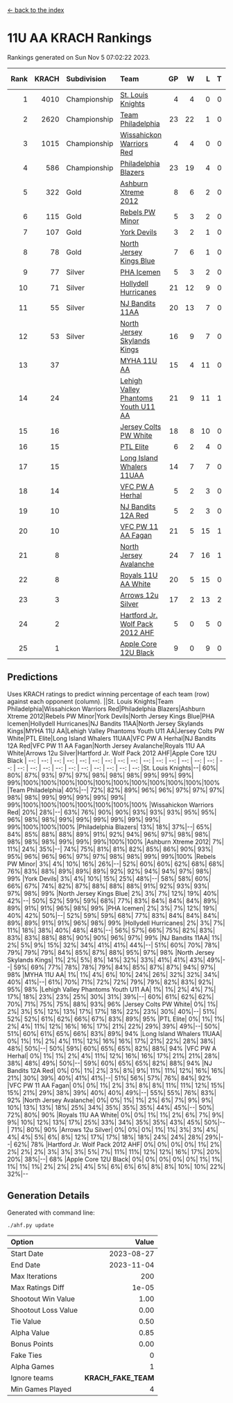 [<- back to the index](readme.md)
# 11U AA KRACH Rankings
Rankings generated on Sun Nov  5 07:02:22 2023.

Rank|KRACH|Subdivision|Team|GP|W|L|T|OTW|OTL|SoS|Exp Wins|Win Diff
---:|---:|:---|:---|---:|---:|---:|---:|---:|---:|---:|---:|---:
1|4010|Championship|[St. Louis Knights](https://gamesheetstats.com/seasons/3659/teams/143319/schedule)|4|4|0|0|0|0|137|4.8|-0.0
2|2620|Championship|[Team Philadelphia](https://gamesheetstats.com/seasons/3659/teams/140788/schedule)|23|22|1|0|0|0|144|22.8|-0.0
3|1015|Championship|[Wissahickon Warriors Red](https://gamesheetstats.com/seasons/3659/teams/140468/schedule)|4|4|0|0|1|0|32|4.9|0.0
4|586|Championship|[Philadelphia Blazers](https://gamesheetstats.com/seasons/3659/teams/140785/schedule)|23|19|4|0|0|0|517|19.8|-0.0
5|322|Gold|[Ashburn Xtreme 2012](https://gamesheetstats.com/seasons/3659/teams/140775/schedule)|8|6|2|0|1|0|597|6.8|-0.0
6|115|Gold|[Rebels PW Minor](https://gamesheetstats.com/seasons/3659/teams/140786/schedule)|5|3|2|0|0|0|543|3.8|-0.0
7|107|Gold|[York Devils](https://gamesheetstats.com/seasons/3659/teams/140469/schedule)|3|2|1|0|1|0|660|2.9|0.0
8|78|Gold|[North Jersey Kings Blue](https://gamesheetstats.com/seasons/3659/teams/140459/schedule)|7|6|1|0|0|0|15|6.9|0.0
9|77|Silver|[PHA Icemen](https://gamesheetstats.com/seasons/3659/teams/143313/schedule)|5|3|2|0|0|0|460|3.9|0.0
10|71|Silver|[Hollydell Hurricanes](https://gamesheetstats.com/seasons/3659/teams/140777/schedule)|21|12|9|0|0|1|563|12.9|0.0
11|55|Silver|[NJ Bandits 11AA](https://gamesheetstats.com/seasons/3659/teams/140782/schedule)|20|13|7|0|0|1|187|13.9|0.0
12|53|Silver|[North Jersey Skylands Kings](https://gamesheetstats.com/seasons/3659/teams/140784/schedule)|16|9|7|0|1|1|381|9.9|0.0
13|37||[MYHA 11U AA](https://gamesheetstats.com/seasons/3659/teams/140781/schedule)|15|4|11|0|0|0|653|4.9|0.0
14|24||[Lehigh Valley Phantoms Youth U11 AA](https://gamesheetstats.com/seasons/3659/teams/140779/schedule)|21|9|11|1|1|0|516|10.4|0.0
15|16||[Jersey Colts PW White](https://gamesheetstats.com/seasons/3659/teams/140778/schedule)|18|8|10|0|1|0|192|8.9|0.0
16|15||[PTL Elite](https://gamesheetstats.com/seasons/3659/teams/140462/schedule)|6|2|4|0|0|0|35|2.9|0.0
17|15||[Long Island Whalers 11UAA](https://gamesheetstats.com/seasons/3659/teams/140780/schedule)|14|7|7|0|0|1|58|7.9|0.0
18|14||[VFC PW A Herhal](https://gamesheetstats.com/seasons/3659/teams/140467/schedule)|5|2|3|0|0|1|31|2.9|0.0
19|10||[NJ Bandits 12A Red](https://gamesheetstats.com/seasons/3659/teams/140458/schedule)|5|2|3|0|0|0|17|2.9|0.0
20|10||[VFC PW 11 AA Fagan](https://gamesheetstats.com/seasons/3659/teams/140789/schedule)|21|5|15|1|1|1|298|6.4|0.0
21|8||[North Jersey Avalanche](https://gamesheetstats.com/seasons/3659/teams/140783/schedule)|24|7|16|1|1|3|146|8.4|0.0
22|8||[Royals 11U AA White](https://gamesheetstats.com/seasons/3659/teams/140787/schedule)|20|5|15|0|1|0|279|5.9|0.0
23|3||[Arrows 12u Silver](https://gamesheetstats.com/seasons/3659/teams/140774/schedule)|17|2|13|2|0|0|59|3.9|0.0
24|2||[Hartford Jr. Wolf Pack 2012 AHF](https://gamesheetstats.com/seasons/3659/teams/140776/schedule)|5|0|5|0|0|0|29|0.9|0.0
25|1||[Apple Core 12U Black](https://gamesheetstats.com/seasons/3659/teams/140773/schedule)|9|0|9|0|0|0|499|0.9|0.0

## Predictions
Uses KRACH ratings to predict winning percentage of each team (row) against each opponent (column).
||St. Louis Knights|Team Philadelphia|Wissahickon Warriors Red|Philadelphia Blazers|Ashburn Xtreme 2012|Rebels PW Minor|York Devils|North Jersey Kings Blue|PHA Icemen|Hollydell Hurricanes|NJ Bandits 11AA|North Jersey Skylands Kings|MYHA 11U AA|Lehigh Valley Phantoms Youth U11 AA|Jersey Colts PW White|PTL Elite|Long Island Whalers 11UAA|VFC PW A Herhal|NJ Bandits 12A Red|VFC PW 11 AA Fagan|North Jersey Avalanche|Royals 11U AA White|Arrows 12u Silver|Hartford Jr. Wolf Pack 2012 AHF|Apple Core 12U Black
| --: | --: | --: | --: | --: | --: | --: | --: | --: | --: | --: | --: | --: | --: | --: | --: | --: | --: | --: | --: | --: | --: | --: | --: | --: | --: 
|St. Louis Knights|--| 60%| 80%| 87%| 93%| 97%| 97%| 98%| 98%| 98%| 99%| 99%| 99%| 99%|100%|100%|100%|100%|100%|100%|100%|100%|100%|100%|100%
|Team Philadelphia| 40%|--| 72%| 82%| 89%| 96%| 96%| 97%| 97%| 97%| 98%| 98%| 99%| 99%| 99%| 99%| 99%| 99%|100%|100%|100%|100%|100%|100%|100%
|Wissahickon Warriors Red| 20%| 28%|--| 63%| 76%| 90%| 90%| 93%| 93%| 93%| 95%| 95%| 96%| 98%| 98%| 99%| 99%| 99%| 99%| 99%| 99%| 99%|100%|100%|100%
|Philadelphia Blazers| 13%| 18%| 37%|--| 65%| 84%| 85%| 88%| 88%| 89%| 91%| 92%| 94%| 96%| 97%| 98%| 98%| 98%| 98%| 98%| 99%| 99%| 99%|100%|100%
|Ashburn Xtreme 2012|  7%| 11%| 24%| 35%|--| 74%| 75%| 81%| 81%| 82%| 85%| 86%| 90%| 93%| 95%| 96%| 96%| 96%| 97%| 97%| 98%| 98%| 99%| 99%|100%
|Rebels PW Minor|  3%|  4%| 10%| 16%| 26%|--| 52%| 60%| 60%| 62%| 68%| 68%| 76%| 83%| 88%| 89%| 89%| 89%| 92%| 92%| 94%| 94%| 97%| 98%| 99%
|York Devils|  3%|  4%| 10%| 15%| 25%| 48%|--| 58%| 58%| 60%| 66%| 67%| 74%| 82%| 87%| 88%| 88%| 88%| 91%| 92%| 93%| 93%| 97%| 98%| 99%
|North Jersey Kings Blue|  2%|  3%|  7%| 12%| 19%| 40%| 42%|--| 50%| 52%| 59%| 59%| 68%| 77%| 83%| 84%| 84%| 84%| 89%| 89%| 91%| 91%| 96%| 98%| 99%
|PHA Icemen|  2%|  3%|  7%| 12%| 19%| 40%| 42%| 50%|--| 52%| 59%| 59%| 68%| 77%| 83%| 84%| 84%| 84%| 89%| 89%| 91%| 91%| 96%| 98%| 99%
|Hollydell Hurricanes|  2%|  3%|  7%| 11%| 18%| 38%| 40%| 48%| 48%|--| 56%| 57%| 66%| 75%| 82%| 83%| 83%| 83%| 88%| 88%| 90%| 90%| 96%| 97%| 99%
|NJ Bandits 11AA|  1%|  2%|  5%|  9%| 15%| 32%| 34%| 41%| 41%| 44%|--| 51%| 60%| 70%| 78%| 79%| 79%| 79%| 84%| 85%| 87%| 88%| 95%| 97%| 98%
|North Jersey Skylands Kings|  1%|  2%|  5%|  8%| 14%| 32%| 33%| 41%| 41%| 43%| 49%|--| 59%| 69%| 77%| 78%| 78%| 79%| 84%| 85%| 87%| 87%| 94%| 97%| 98%
|MYHA 11U AA|  1%|  1%|  4%|  6%| 10%| 24%| 26%| 32%| 32%| 34%| 40%| 41%|--| 61%| 70%| 71%| 72%| 72%| 79%| 79%| 82%| 83%| 92%| 95%| 98%
|Lehigh Valley Phantoms Youth U11 AA|  1%|  1%|  2%|  4%|  7%| 17%| 18%| 23%| 23%| 25%| 30%| 31%| 39%|--| 60%| 61%| 62%| 62%| 70%| 71%| 75%| 75%| 88%| 93%| 96%
|Jersey Colts PW White|  0%|  1%|  2%|  3%|  5%| 12%| 13%| 17%| 17%| 18%| 22%| 23%| 30%| 40%|--| 51%| 52%| 52%| 61%| 62%| 66%| 67%| 83%| 89%| 95%
|PTL Elite|  0%|  1%|  1%|  2%|  4%| 11%| 12%| 16%| 16%| 17%| 21%| 22%| 29%| 39%| 49%|--| 50%| 51%| 60%| 61%| 65%| 66%| 83%| 89%| 94%
|Long Island Whalers 11UAA|  0%|  1%|  1%|  2%|  4%| 11%| 12%| 16%| 16%| 17%| 21%| 22%| 28%| 38%| 48%| 50%|--| 50%| 59%| 60%| 65%| 65%| 82%| 88%| 94%
|VFC PW A Herhal|  0%|  1%|  1%|  2%|  4%| 11%| 12%| 16%| 16%| 17%| 21%| 21%| 28%| 38%| 48%| 49%| 50%|--| 59%| 60%| 65%| 65%| 82%| 88%| 94%
|NJ Bandits 12A Red|  0%|  0%|  1%|  2%|  3%|  8%|  9%| 11%| 11%| 12%| 16%| 16%| 21%| 30%| 39%| 40%| 41%| 41%|--| 51%| 56%| 57%| 76%| 84%| 92%
|VFC PW 11 AA Fagan|  0%|  0%|  1%|  2%|  3%|  8%|  8%| 11%| 11%| 12%| 15%| 15%| 21%| 29%| 38%| 39%| 40%| 40%| 49%|--| 55%| 55%| 76%| 83%| 92%
|North Jersey Avalanche|  0%|  0%|  1%|  1%|  2%|  6%|  7%|  9%|  9%| 10%| 13%| 13%| 18%| 25%| 34%| 35%| 35%| 35%| 44%| 45%|--| 50%| 72%| 80%| 90%
|Royals 11U AA White|  0%|  0%|  1%|  1%|  2%|  6%|  7%|  9%|  9%| 10%| 12%| 13%| 17%| 25%| 33%| 34%| 35%| 35%| 43%| 45%| 50%|--| 71%| 80%| 90%
|Arrows 12u Silver|  0%|  0%|  0%|  1%|  1%|  3%|  3%|  4%|  4%|  4%|  5%|  6%|  8%| 12%| 17%| 17%| 18%| 18%| 24%| 24%| 28%| 29%|--| 62%| 78%
|Hartford Jr. Wolf Pack 2012 AHF|  0%|  0%|  0%|  0%|  1%|  2%|  2%|  2%|  2%|  3%|  3%|  3%|  5%|  7%| 11%| 11%| 12%| 12%| 16%| 17%| 20%| 20%| 38%|--| 68%
|Apple Core 12U Black|  0%|  0%|  0%|  0%|  0%|  1%|  1%|  1%|  1%|  1%|  2%|  2%|  2%|  4%|  5%|  6%|  6%|  6%|  8%|  8%| 10%| 10%| 22%| 32%|--

## Generation Details

Generated with command line:
```
./ahf.py update
```

| Option | Value |
| :----- | ----: |
| Start Date | 2023-08-27 |
| End Date | 2023-11-04 |
| Max Iterations | 200 |
| Max Ratings Diff | 1e-05 |
| Shootout Win Value | 1.00 |
| Shootout Loss Value | 0.00 |
| Tie Value | 0.50 |
| Alpha Value | 0.85 |
| Bonus Points | 0.00 |
| Fake Ties | 0 |
| Alpha Games | 1 |
| Ignore teams | __KRACH_FAKE_TEAM__ |
| Min Games Played | 4 |

